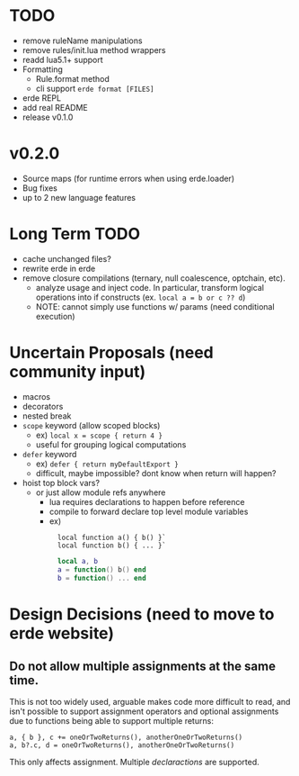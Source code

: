 # TODO

- remove ruleName manipulations
- remove rules/init.lua method wrappers
- readd lua5.1+ support
- Formatting
  - Rule.format method
  - cli support `erde format [FILES]`
- erde REPL
- add real README
- release v0.1.0

# v0.2.0

- Source maps (for runtime errors when using erde.loader)
- Bug fixes
- up to 2 new language features

# Long Term TODO

- cache unchanged files?
- rewrite erde in erde
- remove closure compilations (ternary, null coalescence, optchain, etc).
  - analyze usage and inject code. In particular, transform logical operations into if constructs (ex. `local a = b or c ?? d`)
  - NOTE: cannot simply use functions w/ params (need conditional execution)

# Uncertain Proposals (need community input)

- macros
- decorators
- nested break
- `scope` keyword (allow scoped blocks)
  - ex) `local x = scope { return 4 }`
  - useful for grouping logical computations
- `defer` keyword
  - ex) `defer { return myDefaultExport }`
  - difficult, maybe impossible? dont know when return will happen?
- hoist top block vars?
  - or just allow module refs anywhere
    - lua requires declarations to happen before reference
    - compile to forward declare top level module variables
    - ex) 
      ```erde
        local function a() { b() }`
        local function b() { ... }`
      ```
      ```lua
        local a, b
        a = function() b() end
        b = function() ... end
      ```

# Design Decisions (need to move to erde website)

## Do not allow multiple assignments at the same time.

This is not too widely used, arguable makes code more difficult to read, and 
isn't possible to support assignment operators and optional assignments due to
functions being able to support multiple returns:

```erde
a, { b }, c += oneOrTwoReturns(), anotherOneOrTwoReturns()
a, b?.c, d = oneOrTwoReturns(), anotherOneOrTwoReturns()
```

This only affects assignment. Multiple _declaractions_ are supported.
